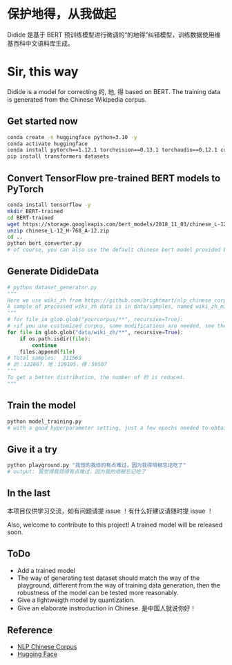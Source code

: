 # 保护地得，从我做起
Didide 是基于 BERT 预训练模型进行微调的“的地得”纠错模型，训练数据使用维基百科中文语料库生成。
# Sir, this way
Didide is a model for correcting 的, 地, 得 based on BERT. The training data is generated from the Chinese Wikipedia corpus.
## Get started now
```bash
conda create -n huggingface python=3.10 -y
conda activate huggingface
conda install pytorch==1.12.1 torchvision==0.13.1 torchaudio==0.12.1 cudatoolkit=11.3 -c pytorch -y
pip install transformers datasets
```
## Convert TensorFlow pre-trained BERT models to PyTorch
```bash
conda install tensorflow -y
mkdir BERT-trained
cd BERT-trained
wget https://storage.googleapis.com/bert_models/2018_11_03/chinese_L-12_H-768_A-12.zip
unzip chinese_L-12_H-768_A-12.zip
cd ..
python bert_converter.py
# of course, you can also use the default chinese bert model provided by huggingface which may be better
```
## Generate DidideData
```python
# python dataset_generator.py
"""
Here we use wiki_zh from https://github.com/brightmart/nlp_chinese_corpus
A sample of processed wiki_zh data is in data/samples, named wiki_zh_mini.pkl which contains a list generated by the script.
"""
# for file in glob.glob("yourcorpus/**", recursive=True):
# ↑if you use customized corpus, some modifications are needed, see the easy-to-read script for details.
for file in glob.glob("data/wiki_zh/**", recursive=True):
    if os.path.isdir(file):
        continue
    files.append(file)
# Total samples:  311569
# 的：122867，地：129195，得：59507
"""
To get a better distribution, the number of 的 is reduced.
"""
```
## Train the model
```bash
python model_training.py
# with a good hyperparameter setting, just a few epochs needed to obtain a good accuracy on test set like about 96%.
```
## Give it a try
```bash
python playground.py "我觉的我烦的有点难过，因为我得培根忘记吃了"
# output: 我觉得我烦得有点难过，因为我的培根忘记吃了
```
## In the last
本项目仅供学习交流，如有问题请提 issue ！有什么好建议请随时提 issue ！

Also, welcome to contribute to this project! A trained model will be released soon.
## ToDo
- Add a trained model
- The way of generating test dataset should match the way of the playground, different from the way of training data generation, then the robustness of the model can be tested more reasonably.
- Give a lightweigth model by quantization.
- Give an elaborate instroduction in Chinese. 是中国人就说你好！
## Reference
- [NLP Chinese Corpus](https://github.com/brightmart/nlp_chinese_corpus)
- [Hugging Face](https://huggingface.co/transformers/quicktour.html)
